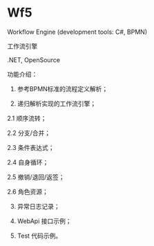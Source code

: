 Wf5
===

Workflow Engine (development tools: C#, BPMN)

工作流引擎 

.NET, OpenSource

功能介绍：

1. 参考BPMN标准的流程定义解析；

2. 递归解析实现的工作流引擎；

  2.1 顺序流转；

  2.2 分支/合并；

  2.3 条件表达式；

  2.4 自身循环；

  2.5 撤销/退回/返签；

  2.6 角色资源；

3. 异常日志记录；

4. WebApi 接口示例；

5. Test 代码示例。
